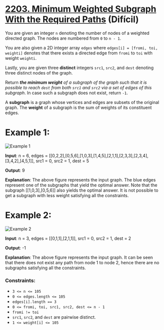 # [2203. Minimum Weighted Subgraph With the Required Paths](https://leetcode.com/problems/minimum-weighted-subgraph-with-the-required-paths/description/) (Difícil)

You are given an integer `n` denoting the number of nodes of a weighted directed graph. The nodes are numbered from `0` to `n - 1`.

You are also given a 2D integer array `edges` where `edges[i] = [fromi, toi, weighti]` denotes that there exists a directed edge from `fromi` to `toi` with weight `weighti`.

Lastly, you are given three **distinct** integers `src1`, `src2`, and `dest` denoting three distinct nodes of the graph.

Return ***the minimum weight** of a subgraph of the graph such that it is possible to reach `dest` from both `src1` and `src2` via a set of edges of this subgraph*. In case such a subgraph does not exist, return `-1`.

A **subgraph** is a graph whose vertices and edges are subsets of the original graph. The **weight** of a subgraph is the sum of weights of its constituent edges.

# Example 1:

![Example 1](https://assets.leetcode.com/uploads/2022/02/17/example1drawio.png)

**Input**: n = 6, edges = [[0,2,2],[0,5,6],[1,0,3],[1,4,5],[2,1,1],[2,3,3],[2,3,4],[3,4,2],[4,5,1]], src1 = 0, src2 = 1, dest = 5

**Output**: 9

**Explanation**:
The above figure represents the input graph.
The blue edges represent one of the subgraphs that yield the optimal answer.
Note that the subgraph [[1,0,3],[0,5,6]] also yields the optimal answer. It is not possible to get a subgraph with less weight satisfying all the constraints.

# Example 2:

![Example 2](https://assets.leetcode.com/uploads/2022/02/17/example2-1drawio.png)

**Input**: n = 3, edges = [[0,1,1],[2,1,1]], src1 = 0, src2 = 1, dest = 2

**Output**: -1

**Explanation**:
The above figure represents the input graph.
It can be seen that there does not exist any path from node 1 to node 2, hence there are no subgraphs satisfying all the constraints.


### Constraints:

- `3 <= n <= 105`
- `0 <= edges.length <= 105`
- `edges[i].length == 3`
- `0 <= fromi, toi, src1, src2, dest <= n - 1`
- `fromi != toi`
- `src1`, `src2`, and `dest` are pairwise distinct.
- `1 <= weight[i] <= 105`

